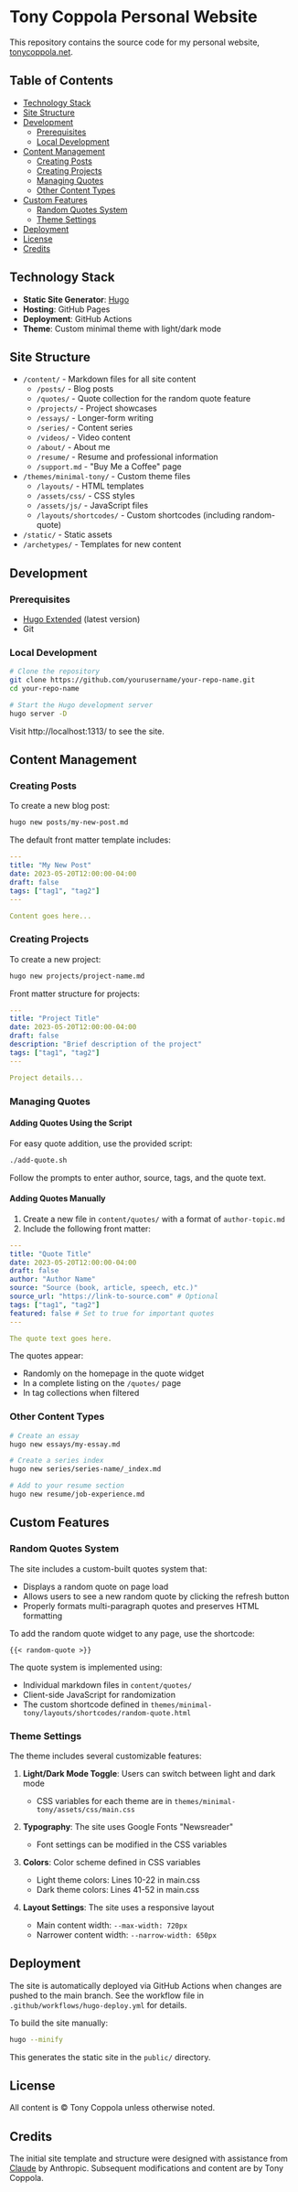 # Tony Coppola Personal Website

This repository contains the source code for my personal website, [tonycoppola.net](https://tonycoppola.net).

## Table of Contents
- [Technology Stack](#technology-stack)
- [Site Structure](#site-structure)
- [Development](#development)
  - [Prerequisites](#prerequisites)
  - [Local Development](#local-development)
- [Content Management](#content-management)
  - [Creating Posts](#creating-posts)
  - [Creating Projects](#creating-projects)
  - [Managing Quotes](#managing-quotes)
  - [Other Content Types](#other-content-types)
- [Custom Features](#custom-features)
  - [Random Quotes System](#random-quotes-system)
  - [Theme Settings](#theme-settings)
- [Deployment](#deployment)
- [License](#license)
- [Credits](#credits)

## Technology Stack

- **Static Site Generator**: [Hugo](https://gohugo.io)
- **Hosting**: GitHub Pages
- **Deployment**: GitHub Actions
- **Theme**: Custom minimal theme with light/dark mode

## Site Structure

- `/content/` - Markdown files for all site content
  - `/posts/` - Blog posts
  - `/quotes/` - Quote collection for the random quote feature
  - `/projects/` - Project showcases
  - `/essays/` - Longer-form writing
  - `/series/` - Content series
  - `/videos/` - Video content
  - `/about/` - About me
  - `/resume/` - Resume and professional information
  - `/support.md` - "Buy Me a Coffee" page
- `/themes/minimal-tony/` - Custom theme files
  - `/layouts/` - HTML templates
  - `/assets/css/` - CSS styles
  - `/assets/js/` - JavaScript files
  - `/layouts/shortcodes/` - Custom shortcodes (including random-quote)
- `/static/` - Static assets
- `/archetypes/` - Templates for new content

## Development

### Prerequisites

- [Hugo Extended](https://gohugo.io/getting-started/installing/) (latest version)
- Git

### Local Development

```bash
# Clone the repository
git clone https://github.com/yourusername/your-repo-name.git
cd your-repo-name

# Start the Hugo development server
hugo server -D
```

Visit http://localhost:1313/ to see the site.

## Content Management

### Creating Posts

To create a new blog post:

```bash
hugo new posts/my-new-post.md
```

The default front matter template includes:

```yaml
---
title: "My New Post"
date: 2023-05-20T12:00:00-04:00
draft: false
tags: ["tag1", "tag2"]
---

Content goes here...
```

### Creating Projects

To create a new project:

```bash
hugo new projects/project-name.md
```

Front matter structure for projects:

```yaml
---
title: "Project Title"
date: 2023-05-20T12:00:00-04:00
draft: false
description: "Brief description of the project"
tags: ["tag1", "tag2"]
---

Project details...
```

### Managing Quotes

#### Adding Quotes Using the Script

For easy quote addition, use the provided script:

```bash
./add-quote.sh
```

Follow the prompts to enter author, source, tags, and the quote text.

#### Adding Quotes Manually

1. Create a new file in `content/quotes/` with a format of `author-topic.md`
2. Include the following front matter:

```yaml
---
title: "Quote Title"
date: 2023-05-20T12:00:00-04:00
draft: false
author: "Author Name"
source: "Source (book, article, speech, etc.)"
source_url: "https://link-to-source.com" # Optional
tags: ["tag1", "tag2"]
featured: false # Set to true for important quotes
---

The quote text goes here.
```

The quotes appear:
- Randomly on the homepage in the quote widget
- In a complete listing on the `/quotes/` page
- In tag collections when filtered

### Other Content Types

```bash
# Create an essay
hugo new essays/my-essay.md

# Create a series index
hugo new series/series-name/_index.md

# Add to your resume section
hugo new resume/job-experience.md
```

## Custom Features

### Random Quotes System

The site includes a custom-built quotes system that:
- Displays a random quote on page load
- Allows users to see a new random quote by clicking the refresh button
- Properly formats multi-paragraph quotes and preserves HTML formatting

To add the random quote widget to any page, use the shortcode:

```
{{< random-quote >}}
```

The quote system is implemented using:
- Individual markdown files in `content/quotes/`
- Client-side JavaScript for randomization
- The custom shortcode defined in `themes/minimal-tony/layouts/shortcodes/random-quote.html`

### Theme Settings

The theme includes several customizable features:

1. **Light/Dark Mode Toggle**: Users can switch between light and dark mode
   - CSS variables for each theme are in `themes/minimal-tony/assets/css/main.css`

2. **Typography**: The site uses Google Fonts "Newsreader"
   - Font settings can be modified in the CSS variables

3. **Colors**: Color scheme defined in CSS variables
   - Light theme colors: Lines 10-22 in main.css
   - Dark theme colors: Lines 41-52 in main.css

4. **Layout Settings**: The site uses a responsive layout
   - Main content width: `--max-width: 720px`
   - Narrower content width: `--narrow-width: 650px`

## Deployment

The site is automatically deployed via GitHub Actions when changes are pushed to the main branch. See the workflow file in `.github/workflows/hugo-deploy.yml` for details.

To build the site manually:

```bash
hugo --minify
```

This generates the static site in the `public/` directory.

## License

All content is © Tony Coppola unless otherwise noted.

## Credits

The initial site template and structure were designed with assistance from [Claude](https://anthropic.com/claude) by Anthropic. Subsequent modifications and content are by Tony Coppola.
